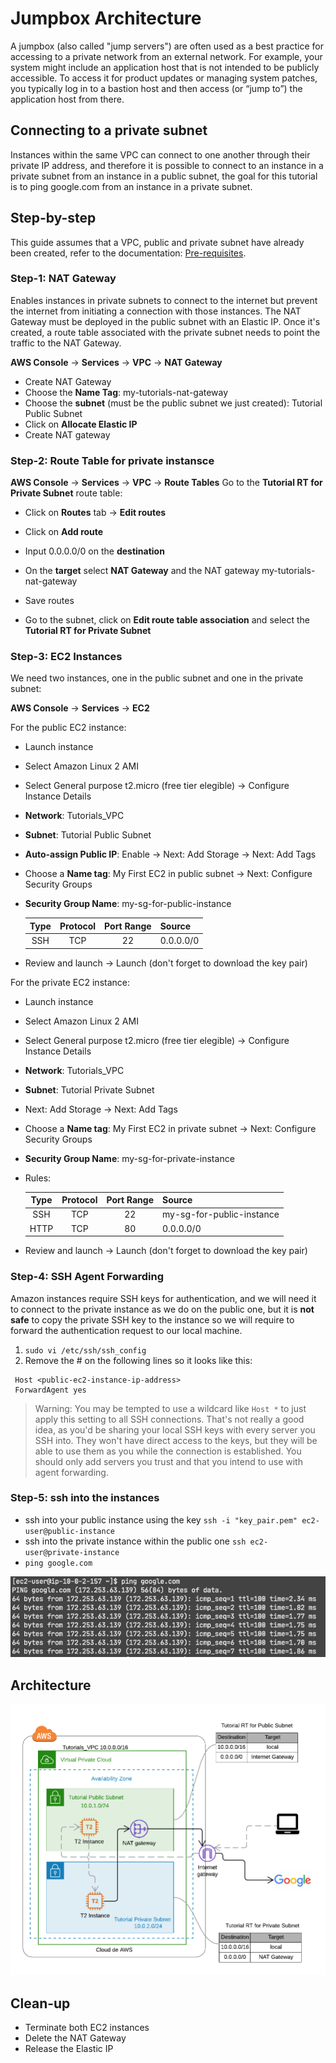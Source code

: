 # Jumpbox Architecture

A jumpbox (also called "jump servers") are often used as a best practice for accessing to a private network from an external network. 
For example, your system might include an application host that is not intended to be publicly accessible. To access it for product updates or managing system patches, you typically log in to a bastion host and then access (or “jump to”) the application host from there.

## Connecting to a private subnet
Instances within the same VPC can connect to one another through their private IP address, and therefore it is possible 
to connect to an instance in a private subnet from an instance in a public subnet, the goal for this tutorial is to ping google.com
from an instance in a private subnet. 

## Step-by-step
This guide assumes that a VPC, public and private subnet have already been created, refer to the documentation: [Pre-requisites](../README.md). 

### Step-1: NAT Gateway
Enables instances in private subnets to connect to the internet but prevent the internet from initiating a connection with those instances. 
The NAT Gateway must be deployed in the public subnet with an Elastic IP. Once it's created, a route table associated with the private subnet needs 
to point the traffic to the NAT Gateway.

**AWS Console** -> **Services** -> **VPC** -> **NAT Gateway**
* Create NAT Gateway
* Choose the **Name Tag**: my-tutorials-nat-gateway
* Choose the **subnet** (must be the public subnet we just created): Tutorial Public Subnet
* Click on **Allocate Elastic IP**
* Create NAT gateway

### Step-2: Route Table for private instansce
**AWS Console** -> **Services** -> **VPC** -> **Route Tables**
Go to the **Tutorial RT for Private Subnet** route table:

* Click on **Routes** tab -> **Edit routes** 
* Click on **Add route**  
* Input 0.0.0.0/0 on the **destination**  
* On the **target** select **NAT Gateway** and the NAT gateway my-tutorials-nat-gateway
* Save routes

* Go to the subnet, click on **Edit route table association** and select the **Tutorial RT for Private Subnet**


### Step-3: EC2 Instances
We need two instances, one in the public subnet and one in the private subnet: 

**AWS Console** -> **Services** -> **EC2**

For the public EC2 instance:
* Launch instance
* Select Amazon Linux 2 AMI 
* Select General purpose t2.micro (free tier elegible) -> Configure Instance Details
* **Network**: Tutorials_VPC
* **Subnet**: Tutorial Public Subnet
* **Auto-assign Public IP**: Enable -> Next: Add Storage -> Next: Add Tags
* Choose a **Name tag**: My First EC2 in public subnet -> Next: Configure Security Groups
* **Security Group Name**: my-sg-for-public-instance
        
    | Type      | Protocol | Port Range | Source    |
    | :---:     |   :---:  | :---:      | :---      |
    | SSH       | TCP      | 22         | 0.0.0.0/0 |
* Review and launch -> Launch (don't forget to download the key pair)

For the private EC2 instance:
* Launch instance
* Select Amazon Linux 2 AMI 
* Select General purpose t2.micro (free tier elegible) -> Configure Instance Details
* **Network**: Tutorials_VPC
* **Subnet**: Tutorial Private Subnet
* Next: Add Storage -> Next: Add Tags
* Choose a **Name tag**: My First EC2 in private subnet -> Next: Configure Security Groups
* **Security Group Name**: my-sg-for-private-instance
* Rules:

    | Type      | Protocol | Port Range | Source                    |
    | :---:     |   :---:  | :---:      | :---                      |
    | SSH       | TCP      | 22         | my-sg-for-public-instance |
    | HTTP      | TCP      | 80         | 0.0.0.0/0                 |
* Review and launch -> Launch (don't forget to download the key pair)


### Step-4: SSH Agent Forwarding
Amazon instances require SSH keys for authentication, and we will need it to connect to the private instance as we do on 
the public one, but it is **not safe** to copy the private SSH key to the instance so we will require to forward the 
authentication request to our local machine. 
1. `sudo vi /etc/ssh/ssh_config`
2. Remove the # on the following lines so it looks like this: 
```
 Host <public-ec2-instance-ip-address>
 ForwardAgent yes
```

> Warning: You may be tempted to use a wildcard like `Host *` to just apply this setting to all SSH connections. 
That's not really a good idea, as you'd be sharing your local SSH keys with every server you SSH into. 
They won't have direct access to the keys, but they will be able to use them as you while the connection is established. 
You should only add servers you trust and that you intend to use with agent forwarding.

### Step-5: ssh into the instances
* ssh into your public instance using the key `ssh -i "key_pair.pem" ec2-user@public-instance`
* ssh into the private instance within the public one  `ssh ec2-user@private-instance`
* ``ping google.com``

![Ping google.com](images/ping_google.png)


## Architecture
![Jumpbox architecture](images/JumpboxArchitecture.png)


## Clean-up

* Terminate both EC2 instances
* Delete the NAT Gateway 
* Release the Elastic IP